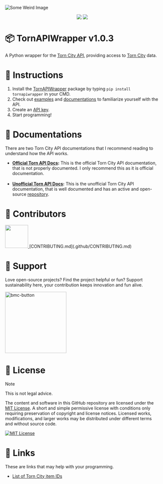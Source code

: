 ![Some Weird Image](https://github.com/cxdzc/TornAPIWrapper/assets/110936008/271aa9c8-280e-4fd9-be9e-cd8b88d53329)

<p align="center">
<a href="https://pypi.org/project/TornAPIWrapper/"><img src=https://img.shields.io/pypi/v/TornAPIWrapper.svg></a>
<a href="https://pypi.org/project/TornAPIWrapper/"><img src=https://img.shields.io/pypi/pyversions/TornAPIWrapper.svg></a>
</p>

# 📦 TornAPIWrapper v1.0.3
A Python wrapper for the [Torn City API](https://www.torn.com/api.html), providing access to [Torn City](https://www.torn.com) data.

# 📠 Instructions
1. Install the [TornAPIWrapper](https://pypi.org/project/TornAPIWrapper) package by typing `pip install tornapiwrapper` in your CMD.
2. Check out [examples](https://github.com/cxdzc/TornAPIWrapper/tree/main/Examples) and [documentations](https://github.com/cxdzc/TornAPIWrapper#-documentations) to familiarize yourself with the API.
3. Create an [API key](https://www.torn.com/preferences.php#tab=api).
4. Start programming!

# 📑 Documentations
There are two Torn City API documentations that I recommend reading to understand how the API works.

- **[Official Torn API Docs](https://www.torn.com/api.html):** This is the official Torn City API documentation, that is not properly documented. I only recommend this as it is official documentation.
<br><br>
- **[Unofficial Torn API Docs](https://tornapi.tornplayground.eu):** This is the unofficial Torn City API documentation, that is well documented and has an active and open-source [repository](https://github.com/Torn-Playground/tornapi-documentation).

# 💝 Contributors
<a href="https://github.com/cxdzc/tornapiwrapper/graphs/contributors">
  <img width="75" src="https://contrib.rocks/image?repo=cxdzc/tornapiwrapper"/>
</a>
[CONTRIBUTING.md](.github/CONTRIBUTING.md)

# 💌 Support
Love open-source projects? Find the project helpful or fun? Support sustainability here, your contribution keeps innovation and fun alive.

<a rel="license" href="https://www.buymeacoffee.com/cxdzc"><img width="200" alt="bmc-button" src="https://github.com/cxdzc/TornAPIWrapper/assets/110936008/494a782f-e327-4d07-8821-e962f03842e4"></a>

# 📜 License
> [!NOTE]
> This is not legal advice.

The content and software in this GitHub repository are licensed under the [MIT License](https://github.com/cxdzc/TornAPIWrapper/blob/main/LICENSE). A short and simple permissive license with conditions only requiring preservation of copyright and license notices. Licensed works, modifications, and larger works may be distributed under different terms and without source code.

<a rel="license" href="https://github.com/cxdzc/TornAPIWrapper/blob/main/LICENSE"><img alt="MIT License" src="https://img.shields.io/badge/License-MIT-ab1436"/></a>

# 🔗 Links
These are links that may help with your programming.

- [List of Torn City item IDs](https://www.tornstats.com/items)

